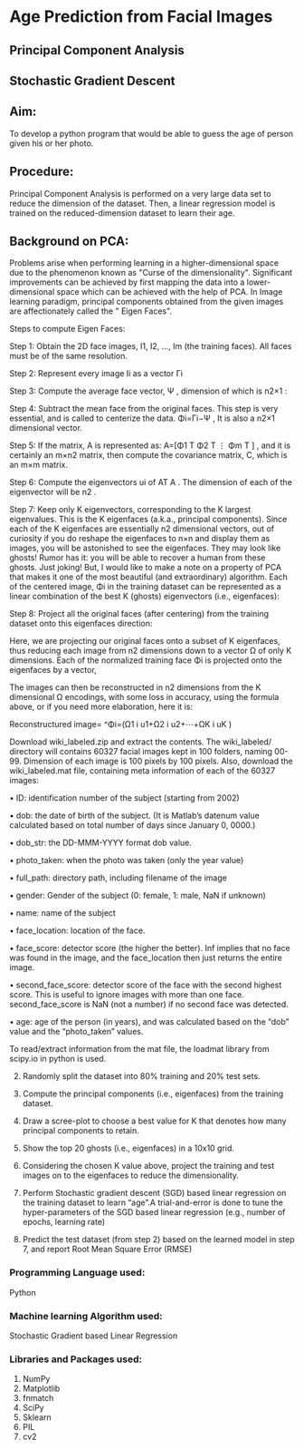 # Age Prediction from Facial Images 

## Principal Component Analysis 

## Stochastic Gradient Descent 

## Aim: 
To develop a python program that would be able to guess the age of person given his or her photo. 

## Procedure: 
Principal Component Analysis is performed on a very large data set to reduce the dimension of the dataset. Then, a linear regression model is trained on the reduced-dimension dataset to learn their age. 

## Background on PCA:
Problems arise when performing learning in a higher-dimensional space due to the phenomenon known as "Curse of the dimensionality".
Significant improvements can be achieved by first mapping the data into a lower-dimensional space which can be achieved with the help of PCA.
In Image learning paradigm, principal components obtained from the given images are affectionately called the " Eigen Faces". 

Steps to compute Eigen Faces:

Step 1: Obtain the 2D face images, I1, I2, ..., Im (the training faces). All faces must be of the same resolution.

Step 2: Represent every image Ii as a vector Γi

Step 3: Compute the average face vector, Ψ , dimension of which is n2×1 :

Step 4: Subtract the mean face from the original faces. This step is very essential, and is called to centerize the data. Φi=Γi−Ψ , It is also a n2×1 dimensional vector.

Step 5: If the matrix, A is represented as:
A=[Φ1
T
Φ2
T
⋮
Φm T ] , and it is certainly an m×n2 matrix, then compute the covariance matrix, C, which is an m×m matrix.

Step 6: Compute the eigenvectors ui of AT A . The dimension of each of the eigenvector will be n2 . 

Step 7: Keep only K eigenvectors, corresponding to the K largest eigenvalues. This is the  K eigenfaces (a.k.a., principal components). Since each of the K eigenfaces are essentially
n2 dimensional vectors, out of curiosity if you do reshape the eigenfaces to n×n and display them as images, you will be astonished to see the eigenfaces. They may look like
ghosts! Rumor has it: you will be able to recover a human from these ghosts. Just joking! But, I would like to make a note on a property of PCA that makes it one of the most beautiful (and extraordinary)
algorithm. Each of the centered image, Φi in the training dataset can be represented as a linear combination of the best K (ghosts) eigenvectors (i.e., eigenfaces):

Step 8: Project all the original faces (after centering) from the training dataset onto this eigenfaces direction:

Here, we are projecting our original faces onto a subset of K eigenfaces, thus reducing each image from n2 dimensions down to a vector Ω of only K dimensions. Each of the normalized training face Φi is projected onto the eigenfaces by a vector,

The images can then be reconstructed in n2 dimensions from the K dimensional Ω encodings, with some loss in accuracy, using the formula above, or if you need more elaboration, here it is:

Reconstructured image= ^Φi=(Ω1 i u1+Ω2 i u2+⋯+ΩK i uK )

Download wiki_labeled.zip and extract the contents. The wiki_labeled/ directory will contains 60327 facial images kept in
100 folders, naming 00-99. Dimension of each image is 100 pixels by 100 pixels. Also, download the wiki_labeled.mat file, containing meta information of each of the 60327 images:

• ID: identification number of the subject (starting from 2002)

• dob: the date of birth of the subject. (It is Matlab’s datenum value calculated based on total number of days since January 0, 0000.)

• dob_str: the DD-MMM-YYYY format dob value.

• photo_taken: when the photo was taken (only the year value)

• full_path: directory path, including filename of the image

• gender: Gender of the subject (0: female, 1: male, NaN if unknown)

• name: name of the subject

• face_location: location of the face.

• face_score: detector score (the higher the better). Inf implies that no face was found in the image, and the face_location then just returns the entire image.

• second_face_score: detector score of the face with the second highest score. This is useful to ignore images with more than one face. second_face_score is NaN (not a number) if no second face was detected.

• age: age of the person (in years), and was calculated based on the “dob” value and the “photo_taken” values.

To read/extract information from the mat file, the loadmat library from scipy.io in python is used.

2. Randomly split the dataset into 80% training and 20% test sets.

3. Compute the principal components (i.e., eigenfaces) from the training dataset. 

4. Draw a scree-plot to choose a best value for K that denotes how many principal components to retain.

5. Show the top 20 ghosts (i.e., eigenfaces) in a 10x10 grid.

6. Considering the chosen K value above, project the training and test images on to the eigenfaces to reduce the dimensionality.

7. Perform Stochastic gradient descent (SGD) based linear regression on the training dataset to learn “age”.A trial-and-error is done to tune the hyper-parameters of the SGD based linear regression (e.g., number of epochs, learning rate)

8. Predict the test dataset (from step 2) based on the learned model in step 7, and report Root Mean Square Error (RMSE)


### Programming Language used: 
Python 

### Machine learning Algorithm used: 
Stochastic Gradient based Linear Regression

### Libraries and Packages used: 
1) NumPy
2) Matplotlib
3) fnmatch
4) SciPy
5) Sklearn
6) PIL
7) cv2
